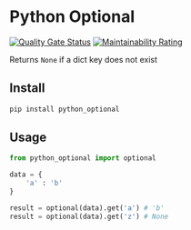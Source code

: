 # Python Optional

[![Quality Gate Status](https://sonarcloud.io/api/project_badges/measure?project=rogervila_python_optional&metric=alert_status)](https://sonarcloud.io/dashboard?id=rogervila_python_optional)
[![Maintainability Rating](https://sonarcloud.io/api/project_badges/measure?project=rogervila_python_optional&metric=sqale_rating)](https://sonarcloud.io/dashboard?id=rogervila_python_optional)


Returns `None` if a dict key does not exist


## Install

```sh
pip install python_optional
```

## Usage

```py
from python_optional import optional

data = {
    'a' : 'b'
}

result = optional(data).get('a') # 'b'
result = optional(data).get('z') # None
```

